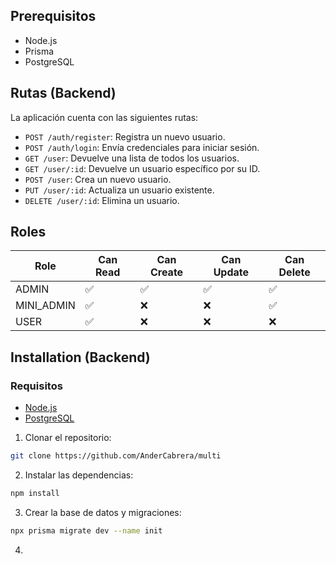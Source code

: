 ## Prerequisitos

- Node.js
- Prisma
- PostgreSQL

## Rutas (Backend)

La aplicación cuenta con las siguientes rutas:

- `POST /auth/register`: Registra un nuevo usuario.
- `POST /auth/login`: Envía credenciales para iniciar sesión.
- `GET /user`: Devuelve una lista de todos los usuarios.
- `GET /user/:id`: Devuelve un usuario específico por su ID.
- `POST /user`: Crea un nuevo usuario.
- `PUT /user/:id`: Actualiza un usuario existente.
- `DELETE /user/:id`: Elimina un usuario.

## Roles
| Role | Can Read | Can Create | Can Update | Can Delete |
| --- | --- | --- | --- | --- |
| ADMIN | ✅ | ✅ | ✅ | ✅ |
| MINI_ADMIN | ✅ | ❌ | ❌ | ✅ |
| USER | ✅ | ❌ | ❌ | ❌ |

## Installation (Backend)

### Requisitos

- [Node.js](https://nodejs.org/en/)
- [PostgreSQL](https://www.postgresql.org/)

1. Clonar el repositorio:

```bash
git clone https://github.com/AnderCabrera/multi
```

2. Instalar las dependencias:

```bash
npm install
```

3. Crear la base de datos y migraciones:

```bash
npx prisma migrate dev --name init
```

4.